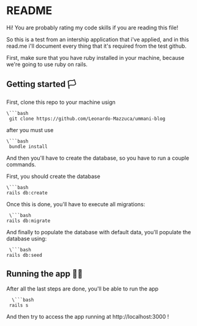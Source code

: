 # README

Hi! You are probably rating my code skills if you are reading this file!

So this is a test from an intership application that i've applied, and in this read.me i'll
document every thing that it's required from the test github.

First, make sure that you have ruby installed in your machine, because we're going to
use ruby on rails.

## Getting started 🏳️

  First, clone this repo to your machine usign 

    \```bash
     git clone https://github.com/Leonardo-Mazzuca/ummani-blog


  after you must use 
  
    \```bash
     bundle install


  And then you'll have to create the database, so 
  you have to run a couple commands.

  First, you should create the database 
  
    \```bash
    rails db:create
  
  
  Once this is done, you'll have to execute all migrations:

     \```bash
    rails db:migrate
   

  And finally to populate the database with default data, you'll
  populate the database using:

     \```bash
    rails db:seed


## Running the app 🏃‍♂️

  After all the last steps are done, you'll be able to run the app

      \```bash
     rails s

      
  And then try to access the app running at http://localhost:3000 !

  



